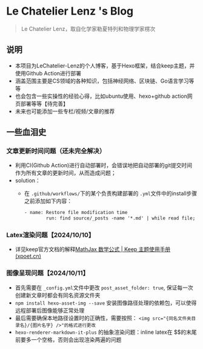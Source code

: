 # Le Chatelier Lenz 's Blog

> Le Chatelier Lenz，取自化学家勒夏特列和物理学家楞次

## 说明

- 本项目为LeChatelier-Lenz的个人博客，基于Hexo框架，结合keep主题，并使用Github Action进行部署
- 涵盖范围主要是CS领域的各种知识，包括神经网络、区块链、Go语言学习等等
- 也会包含一些实操性的经验心得，比如ubuntu使用、hexo+github action网页部署等等【待完善】
- 未来也可能添加一些专栏/视频/文章的推荐

## 一些血泪史

### 文章更新时间问题（还未完全解决）

- 利用CI(Github Action)进行自动部署时，会错误地把自动部署的git提交时间作为所有文章的更新时间，从而造成问题；
- solution：
  - 在 `.github/workflows/`下的某个负责构建部署的 `.yml`文件中的install步骤之前添加如下内容：

    ```xml
    - name: Restore file modification time
            run: find source/_posts -name '*.md' | while read file; do touch -d "$(git log -1 --format="@%ct" "$file")" "$file"; done
    ```

### Latex渲染问题【2024/10/10】

- 详见keep官方文档的解释[MathJax 数学公式 | Keep 主题使用手册 (xpoet.cn)](https://v3.keep-docs.xpoet.cn/writing/mathjax.html#latex-%E6%B8%B2%E6%9F%93%E9%97%AE%E9%A2%98)

### 图像呈现问题【2024/10/11】

- 首先需要在 `_config.yml`文件中更改 `post_asset_folder: true`, 保证每一次创建新文章时都会有同名资源文件夹
- `npm install hexo-asset-img --save` 安装图像路径处理的依赖包，可以使得远程部署后图像能够正常处理
- 最后需要确保本地路径设置时的正确性，需要按照：
  `<img src="{同名文件夹目录名}/{图片名字} />"的格式进行更改`
- `hexo-renderer-markdown-it-plus` 的抽象渲染问题：inline latex在 $$的末尾前要多一个空格，否则会出现渲染两遍的问题
